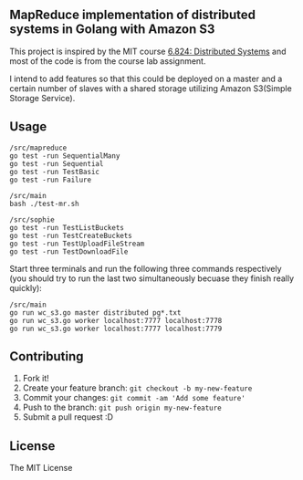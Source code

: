 ## MapReduce implementation of distributed systems in Golang with Amazon S3
This project is inspired by the MIT course [6.824: Distributed Systems](https://pdos.csail.mit.edu/6.824/index.html) and most of the code is from the course lab assignment.

I intend to add features so that this could be deployed on a master and a certain number of slaves with a shared storage utilizing Amazon S3(Simple Storage Service).

## Usage
```
/src/mapreduce
go test -run SequentialMany
go test -run Sequential
go test -run TestBasic
go test -run Failure
```

```
/src/main
bash ./test-mr.sh
```

```
/src/sophie
go test -run TestListBuckets
go test -run TestCreateBuckets
go test -run TestUploadFileStream
go test -run TestDownloadFile
```

Start three terminals and run the following three commands respectively (you should try to run the last two simultaneously becuase they finish really quickly):

```
/src/main
go run wc_s3.go master distributed pg*.txt
go run wc_s3.go worker localhost:7777 localhost:7778
go run wc_s3.go worker localhost:7777 localhost:7779
```

## Contributing
1. Fork it!
2. Create your feature branch: `git checkout -b my-new-feature`
3. Commit your changes: `git commit -am 'Add some feature'`
4. Push to the branch: `git push origin my-new-feature`
5. Submit a pull request :D

## License
The MIT License